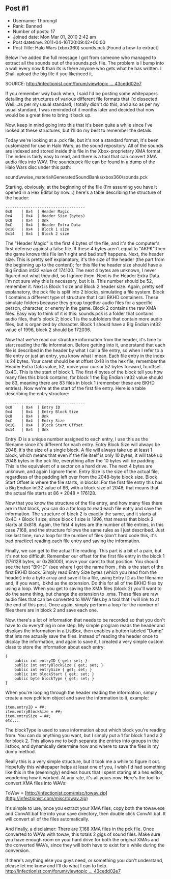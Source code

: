 ## Post #1
- Username: Thorongil
- Rank: Banned
- Number of posts: 17
- Joined date: Mon Mar 01, 2010 2:42 am
- Post datetime: 2011-04-16T20:09:42+00:00
- Post Title: Halo Wars (xbox360) sounds.pck [Found a how-to extract]

Below I've added the full message I got from someone who managed to extract all the sounds out of the sounds.pck file.
The problem is I bump into a wall every now & than its is there anyone who gets what he has written. I Shall upload the big file if you like/need it. 

SOURCE: [http://infectionist.com/forum/viewtopic ... 43cedd02e7](http://infectionist.com/forum/viewtopic.php?p=24828&sid=019f01727ea51aa7b103f243cedd02e7)

If you remember way back when, I said I'd be posting some whitepapers detailing the structures of various different file formats that I'd dissected. Well...as per my usual standard, I totally didn't do this, and also as per my usual standard, I was reminded of it months later and decided that now would be a great time to bring it back up. 

Now, keep in mind going into this that it's been quite a while since I've looked at these structures, but I'll do my best to remember the details. 

Today we're looking at a .pck file, but it's not a standard format, it's been customized for use in Halo Wars, as the sound repository. All of the sounds are indexed and stored inside this file in the Xbox-proprietary XMA format. The index is fairly easy to read, and there is a tool that can convert XMA audio files into WAV. The sounds.pck file can be found in a dump of the Halo Wars disc under this path: 

sound\wwise_material\GeneratedSoundBanks\xbox360\sounds.pck 

Starting, obviously, at the beginning of the file (I'm assuming you have it opened in a Hex Editor by now...) here's a table describing the structure of the header: 

```
----------------------------------- 
0x0    | 0x4  | Header Magic 
0x4    | 0x4  | Header Size (bytes) 
0x8    | 0x4  | Unk 
0xC    | 0x4  | Header Extra Data 
0x10   | 0x4  | Block 1 size 
0x14   | 0x4  | Block 2 size
```


The "Header Magic" is the first 4 bytes of the file, and it's the computer's first defense against a false file. If these 4 bytes aren't equal to "AKPK" then the game knows this file isn't right and bad stuff happens. Next, the header size. This is pretty self explanatory, it's the size of the header (the part from the beginning up to the content); for this file the header size should have a Big Endian int32 value of 174100. The next 4 bytes are unknown, I never figured out what they did, so I ignore them. Next is the Header Extra Data. I'm not sure why this is necessary, but it is. This number should be 52, remember it. Next is Block 1 size and Block 2 header size. Again, pretty self explanatory, the pck file is split into 2 blocks, simulating a file system. Block 1 contains a different type of structure that I call BKHD containers. These simulate folders because they group together audio files for a specific person, character, or enemy in the game. Block 2 contains the raw XMA files. Easy way to think of it is this: sounds.pck is a folder that contains audio files, that's block 2; block 1 is the subfolders that contain more audio files, but is organized by character. Block 1 should have a Big Endian int32 value of 1996, block 2 should be 172036. 

Now that we've read our structure information from the header, it's time to start reading the file information. Before getting into it, understand that each file is described in the header by what I call a file entry, so when I refer to a file entry or just an entry, you know what I mean. Each file entry in the index is 24 bytes. Your caret should be at offset 0x18 in the hex file, remember the Header Extra Data value, 52, move your cursor 52 bytes forward, to offset 0x4C. This is the start of block 1. The first 4 bytes of the block tell you how many files this block contains, for block 1 the Big Endian int32 value should be 83, meaning there are 83 files in block 1 (remember these are BKHD entries). Now we're at the start of the first file entry. Here is a table describing the entry structure: 

```
----------------------------------- 
0x0    | 0x4  | Entry ID 
0x4    | 0x4  | Entry Block Size 
0x8    | 0x4  | Unk 
0xC    | 0x4  | Entry Size 
0x10   | 0x4  | Block Start Offset 
0x14   | 0x4  | Unk
```


Entry ID is a unique number assigned to each entry, I use this as the filename since it's different for each entry. Entry Block Size will always be 2048, it's the size of a single block. A file will always take up at least 1 block, which means that even if the file itself is only 10 bytes, it will take up 2048 bytes in the pck file, everything after the 10 bytes will be padding. This is the equivalent of a sector on a hard drive. The next 4 bytes are unknown, and again I ignore them. Entry Size is the size of the actual file, regardless of the padding left over from the 2048-byte block size. Block Start Offset is where the file starts, in blocks. For the first file entry this has a Big Endian int32 value of 86, with a block size of 2048, that means that the actual file starts at 86 * 2048 = 176128. 

Now that you know the structure of the file entry, and how many files there are in that block, you can do a for loop to read each file entry and save the information. The structure of block 2 is exactly the same, and it starts at 0x4C + Block 1 size, since block 1 size is 1996, that means that block 2 starts at 0x818. Again, the first 4 bytes are the number of file entries, in this case 7168, and the structure follows the same rules as I just described. Just like last time, run a loop for the number of files (don't hard code this, it's bad practice) reading each file entry and saving the information. 

Finally, we can get to the actual file reading. This part is a bit of a pain, but it's not too difficult. Remember our offset for the first file entry in the block 1 (176128 bytes, or 0x2B000), move your caret to that position. You should see the text "BKHD" (see where I got the name from , this is the start of the first BKHD block. Simply read Entry Size bytes (which you read from the header) into a byte array and save it to a file, using Entry ID as the filename and, if you want, .bkhd as the extension. Do this for all of the BKHD files by using a loop. When you get to saving the XMA files (block 2) you'll want to do the same thing, but change the extension to .xma. These files are raw audio files that can be converted to WAV files by a tool that I will link to at the end of this post. Once again, simply perform a loop for the number of files there are in block 2 and save each one. 

Now, there's a lot of information that needs to be recorded so that you don't have to do everything in one step. My simple program reads the header and displays the information in a ListBox, then enables a button labeled "Dump" that lets me actually save the files. Instead of reading the header once to display the information, and again to save it, I created a very simple custom class to store the information about each entry: 

```
{ 
    public int entryID { get; set; } 
    public int entryBlockSize { get; set; } 
    public int entrySize { get; set; } 
    public int blockStart { get; set; } 
    public byte blockType { get; set; } 
}
```


When you're looping through the header reading the information, simply create a new pckItem object and save the information to it, example: 

```
item.entryID = ##; 
item.entryBlockSize = ##; 
item.entrySize = ##; 
etc...
```


The blockType is used to save information about which block you're reading from. You can do anything you want, but I simply put a 1 for block 1 and a 2 for block 2. This allows me to both separate the entries into groups in the listbox, and dynamically determine how and where to save the files in my dump method. 

Really this is a very simple structure, but it took me a while to figure it out. Hopefully this whitepaper helps at least one of you, I wish I'd had something like this in the (seemingly) endless hours that I spent staring at a hex editor, wondering how it worked. At any rate, it's all yours now. Here's the tool to convert XMA files into WAVs: 

ToWav  = [http://infectionist.com/misc/towav.zip](http://infectionist.com/misc/towav.zip)

It's simple to use, once you extract your XMA files, copy both the towav.exe and ConvAll.bat file into your save directory, then double click ConvAll.bat. It will convert all of the files automatically. 

And finally, a disclaimer: There are 7,168 XMA files in the pck file. Once converted to WAVs with towav, this totals 2 gigs of sound files. Make sure you have enough room on your hard drive for both the original XMAs and the converted WAVs, since they will both have to exist for a while during the conversion. 

If there's anything else you guys need, or something you don't understand, please let me know and I'll do what I can to help. 
[http://infectionist.com/forum/viewtopic ... 43cedd02e7](http://infectionist.com/forum/viewtopic.php?p=24828&sid=019f01727ea51aa7b103f243cedd02e7)
